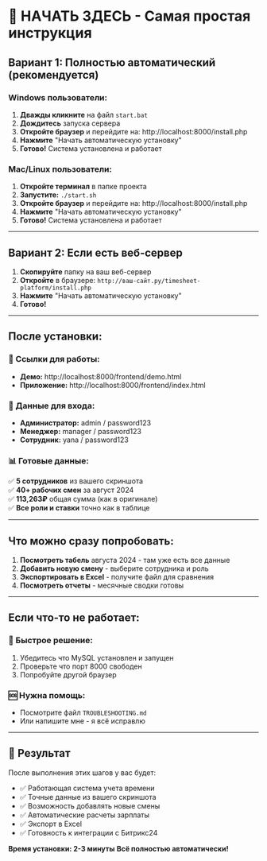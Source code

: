 # 🎯 НАЧАТЬ ЗДЕСЬ - Самая простая инструкция

## Вариант 1: Полностью автоматический (рекомендуется)

### Windows пользователи:
1. **Дважды кликните** на файл `start.bat`
2. **Дождитесь** запуска сервера
3. **Откройте браузер** и перейдите на: http://localhost:8000/install.php
4. **Нажмите** "Начать автоматическую установку"
5. **Готово!** Система установлена и работает

### Mac/Linux пользователи:
1. **Откройте терминал** в папке проекта
2. **Запустите:** `./start.sh`
3. **Откройте браузер** и перейдите на: http://localhost:8000/install.php  
4. **Нажмите** "Начать автоматическую установку"
5. **Готово!** Система установлена и работает

---

## Вариант 2: Если есть веб-сервер

1. **Скопируйте** папку на ваш веб-сервер
2. **Откройте** в браузере: `http://ваш-сайт.ру/timesheet-platform/install.php`
3. **Нажмите** "Начать автоматическую установку"
4. **Готово!**

---

## После установки:

### 🔗 Ссылки для работы:
- **Демо:** http://localhost:8000/frontend/demo.html
- **Приложение:** http://localhost:8000/frontend/index.html

### 🔐 Данные для входа:
- **Администратор:** admin / password123
- **Менеджер:** manager / password123  
- **Сотрудник:** yana / password123

### 📊 Готовые данные:
✅ **5 сотрудников** из вашего скриншота  
✅ **40+ рабочих смен** за август 2024  
✅ **113,263₽** общая сумма (как в оригинале)  
✅ **Все роли и ставки** точно как в таблице

---

## Что можно сразу попробовать:

1. **Посмотреть табель** августа 2024 - там уже есть все данные
2. **Добавить новую смену** - выберите сотрудника и роль
3. **Экспортировать в Excel** - получите файл для сравнения
4. **Посмотреть отчеты** - месячные сводки готовы

---

## Если что-то не работает:

### 🔧 Быстрое решение:
1. Убедитесь что MySQL установлен и запущен
2. Проверьте что порт 8000 свободен
3. Попробуйте другой браузер

### 🆘 Нужна помощь:
- Посмотрите файл `TROUBLESHOOTING.md`
- Или напишите мне - я всё исправлю

---

## 🎉 Результат

После выполнения этих шагов у вас будет:
- ✅ Работающая система учета времени
- ✅ Точные данные из вашего скриншота  
- ✅ Возможность добавлять новые смены
- ✅ Автоматические расчеты зарплаты
- ✅ Экспорт в Excel
- ✅ Готовность к интеграции с Битрикс24

**Время установки: 2-3 минуты**
**Всё полностью автоматически!**